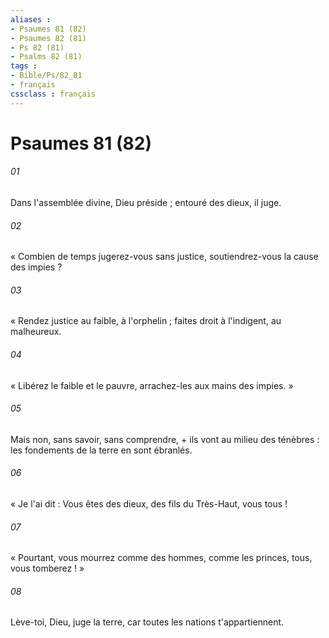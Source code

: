```yaml
---
aliases : 
- Psaumes 81 (82)
- Psaumes 82 (81)
- Ps 82 (81)
- Psalms 82 (81)
tags : 
- Bible/Ps/82_81
- français
cssclass : français
---
```


# Psaumes 81 (82)

###### 01
Dans l'assemblée divine, Dieu préside ; entouré des dieux, il juge.
###### 02
« Combien de temps jugerez-vous sans justice, soutiendrez-vous la cause des impies ?
###### 03
« Rendez justice au faible, à l'orphelin ; faites droit à l'indigent, au malheureux.
###### 04
« Libérez le faible et le pauvre, arrachez-les aux mains des impies. »
###### 05
Mais non, sans savoir, sans comprendre, + ils vont au milieu des ténèbres : les fondements de la terre en sont ébranlés.
###### 06
« Je l'ai dit : Vous êtes des dieux, des fils du Très-Haut, vous tous !
###### 07
« Pourtant, vous mourrez comme des hommes, comme les princes, tous, vous tomberez ! »
###### 08
Lève-toi, Dieu, juge la terre, car toutes les nations t'appartiennent.
